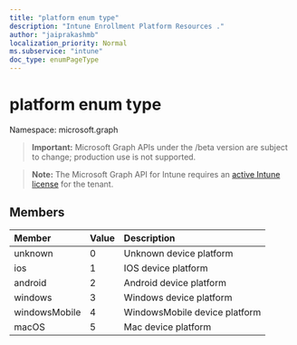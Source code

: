 ```yaml
---
title: "platform enum type"
description: "Intune Enrollment Platform Resources ."
author: "jaiprakashmb"
localization_priority: Normal
ms.subservice: "intune"
doc_type: enumPageType
---
```


# platform enum type

Namespace: microsoft.graph
> **Important:** Microsoft Graph APIs under the /beta version are subject to change; production use is not supported.

> **Note:** The Microsoft Graph API for Intune requires an [active Intune license](https://go.microsoft.com/fwlink/?linkid=839381) for the tenant.




## Members
|Member|Value|Description|
|:---|:---|:---|
|unknown|0|Unknown device platform|
|ios|1|IOS device platform|
|android|2|Android device platform|
|windows|3|Windows device platform|
|windowsMobile|4|WindowsMobile device platform|
|macOS|5|Mac device platform|
